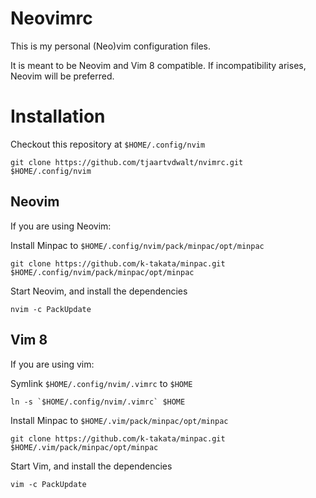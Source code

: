 # Neovimrc

This is my personal (Neo)vim configuration files.

It is meant to be Neovim and Vim 8 compatible. If incompatibility arises, Neovim will be preferred.

# Installation

Checkout this repository at `$HOME/.config/nvim`

```
git clone https://github.com/tjaartvdwalt/nvimrc.git $HOME/.config/nvim
```

## Neovim

If you are using Neovim:

Install Minpac to `$HOME/.config/nvim/pack/minpac/opt/minpac`

```
git clone https://github.com/k-takata/minpac.git $HOME/.config/nvim/pack/minpac/opt/minpac
```

Start Neovim, and install the dependencies

```
nvim -c PackUpdate
```

## Vim 8

If you are using vim:

Symlink `$HOME/.config/nvim/.vimrc` to `$HOME`

```
ln -s `$HOME/.config/nvim/.vimrc` $HOME
```

Install Minpac to `$HOME/.vim/pack/minpac/opt/minpac`

```
git clone https://github.com/k-takata/minpac.git $HOME/.vim/pack/minpac/opt/minpac
```

Start Vim, and install the dependencies

```
vim -c PackUpdate
```


